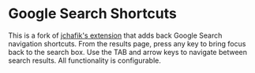 
# Google Search Shortcuts

This is a fork of [jchafik's extension](https://github.com/jchafik/google-search-shortcuts) that adds back Google Search navigation shortcuts.
From the results page, press any key to bring focus back to the search box. Use the TAB and arrow keys to navigate between search results.
All functionality is configurable.
